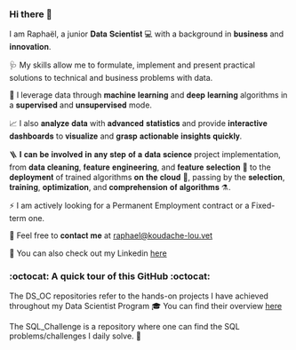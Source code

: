 ### Hi there 👋

I am Raphaël, a junior 𝐃𝐚𝐭𝐚 𝐒𝐜𝐢𝐞𝐧𝐭𝐢𝐬𝐭 💻 with a background in 𝐛𝐮𝐬𝐢𝐧𝐞𝐬𝐬 and 𝐢𝐧𝐧𝐨𝐯𝐚𝐭𝐢𝐨𝐧.

🩺 My skills allow me to formulate, implement and present practical solutions to technical and business problems with data.

🧠 I leverage data through 𝐦𝐚𝐜𝐡𝐢𝐧𝐞 𝐥𝐞𝐚𝐫𝐧𝐢𝐧𝐠 and 𝐝𝐞𝐞𝐩 𝐥𝐞𝐚𝐫𝐧𝐢𝐧𝐠 algorithms in a 𝐬𝐮𝐩𝐞𝐫𝐯𝐢𝐬𝐞𝐝 and 𝐮𝐧𝐬𝐮𝐩𝐞𝐫𝐯𝐢𝐬𝐞𝐝 mode. 

📈 I also 𝐚𝐧𝐚𝐥𝐲𝐳𝐞 𝐝𝐚𝐭𝐚 with  𝐚𝐝𝐯𝐚𝐧𝐜𝐞𝐝 𝐬𝐭𝐚𝐭𝐢𝐬𝐭𝐢𝐜𝐬 and provide 𝐢𝐧𝐭𝐞𝐫𝐚𝐜𝐭𝐢𝐯𝐞 𝐝𝐚𝐬𝐡𝐛𝐨𝐚𝐫𝐝𝐬 to 𝐯𝐢𝐬𝐮𝐚𝐥𝐢𝐳𝐞 and 𝐠𝐫𝐚𝐬𝐩 𝐚𝐜𝐭𝐢𝐨𝐧𝐚𝐛𝐥𝐞 𝐢𝐧𝐬𝐢𝐠𝐡𝐭𝐬 𝐪𝐮𝐢𝐜𝐤𝐥𝐲.

🪜 𝐈 𝐜𝐚𝐧 𝐛𝐞 𝐢𝐧𝐯𝐨𝐥𝐯𝐞𝐝 𝐢𝐧 𝐚𝐧𝐲 𝐬𝐭𝐞𝐩 𝐨𝐟 𝐚 𝐝𝐚𝐭𝐚 𝐬𝐜𝐢𝐞𝐧𝐜𝐞 project implementation, from 𝐝𝐚𝐭𝐚 𝐜𝐥𝐞𝐚𝐧𝐢𝐧𝐠, 𝐟𝐞𝐚𝐭𝐮𝐫𝐞 𝐞𝐧𝐠𝐢𝐧𝐞𝐞𝐫𝐢𝐧𝐠, and 𝐟𝐞𝐚𝐭𝐮𝐫𝐞 𝐬𝐞𝐥𝐞𝐜𝐭𝐢𝐨𝐧 🔨 to the 𝐝𝐞𝐩𝐥𝐨𝐲𝐦𝐞𝐧𝐭 of trained algorithms 𝐨𝐧 𝐭𝐡𝐞 𝐜𝐥𝐨𝐮𝐝 🚀, passing by the 𝐬𝐞𝐥𝐞𝐜𝐭𝐢𝐨𝐧, 𝐭𝐫𝐚𝐢𝐧𝐢𝐧𝐠, 𝐨𝐩𝐭𝐢𝐦𝐢𝐳𝐚𝐭𝐢𝐨𝐧, and 𝐜𝐨𝐦𝐩𝐫𝐞𝐡𝐞𝐧𝐬𝐢𝐨𝐧 𝐨𝐟 𝐚𝐥𝐠𝐨𝐫𝐢𝐭𝐡𝐦𝐬 ⚗️. 

⚡️ I am actively looking for a Permanent Employment contract or a Fixed-term one.

📌 Feel free to 𝐜𝐨𝐧𝐭𝐚𝐜𝐭 𝐦𝐞 at raphael@koudache-lou.vet

📌 You can also check out my Linkedin [here](https://www.linkedin.com/in/klraphael/)

### :octocat: A quick tour of this GitHub :octocat:

The DS_OC repositories refer to the hands-on projects I have achieved throughout my Data Scientist Program :mortar_board:
You can find their overview [here](https://github.com/RKL13/RKL13/blob/main/DS_OC%20repositories.md) 

The SQL_Challenge is a repository where one can find the SQL problems/challenges I daily solve. :honey_pot: 

<!--
**RKL13/RKL13** is a ✨ _special_ ✨ repository because its `README.md` (this file) appears on your GitHub profile.

Here are some ideas to get you started:

- 🔭 I’m currently working on ...
🌱 I’m currently learning PySpark
- 👯 I’m looking to collaborate on ...
- 🤔 I’m looking for help with ...
- 💬 Ask me about ...
- 📫 How to reach me: ...
- 😄 Pronouns: ...
- ⚡ Fun fact: ...
-->
